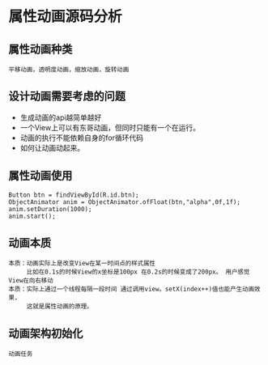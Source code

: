 
# 属性动画源码分析
## 属性动画种类
    平移动画，透明度动画，缩放动画，旋转动画
## 设计动画需要考虑的问题
* 生成动画的api越简单越好
* 一个View上可以有东哥动画，但同时只能有一个在运行。
* 动画的执行不能依赖自身的for循环代码
* 如何让动画动起来。

## 属性动画使用
~~~
Button btn = findViewById(R.id.btn);
ObjectAnimator anim = ObjectAnimator.ofFloat(btn,"alpha",0f,1f);
anim.setDuration(1000);
anim.start();
~~~
## 动画本质
    本质：动画实际上是改变View在某一时间点的样式属性
         比如在0.1s的时候View的x坐标是100px 在0.2s的时候变成了200px。 用户感觉View在向右移动
    本质：实际上通过一个线程每隔一段时间 通过调用view。setX(index++)值也能产生动画效果，
         这就是属性动画的原理。

## 动画架构初始化
    动画任务





























